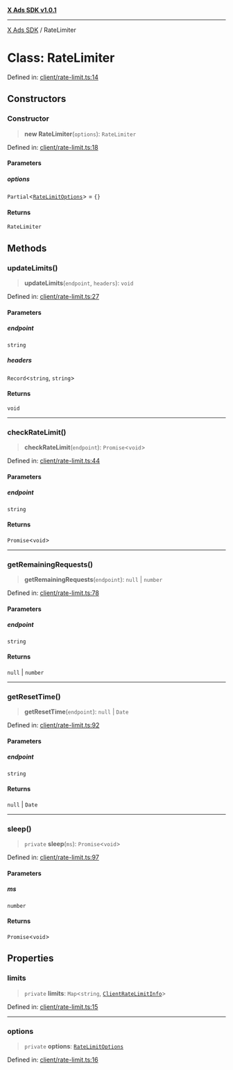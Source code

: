 [**X Ads SDK v1.0.1**](../README.md)

***

[X Ads SDK](../globals.md) / RateLimiter

# Class: RateLimiter

Defined in: [client/rate-limit.ts:14](https://github.com/kage1020/x-ads-sdk/blob/main/src/client/rate-limit.ts#L14)

## Constructors

### Constructor

> **new RateLimiter**(`options`): `RateLimiter`

Defined in: [client/rate-limit.ts:18](https://github.com/kage1020/x-ads-sdk/blob/main/src/client/rate-limit.ts#L18)

#### Parameters

##### options

`Partial`\<[`RateLimitOptions`](../interfaces/RateLimitOptions.md)\> = `{}`

#### Returns

`RateLimiter`

## Methods

### updateLimits()

> **updateLimits**(`endpoint`, `headers`): `void`

Defined in: [client/rate-limit.ts:27](https://github.com/kage1020/x-ads-sdk/blob/main/src/client/rate-limit.ts#L27)

#### Parameters

##### endpoint

`string`

##### headers

`Record`\<`string`, `string`\>

#### Returns

`void`

***

### checkRateLimit()

> **checkRateLimit**(`endpoint`): `Promise`\<`void`\>

Defined in: [client/rate-limit.ts:44](https://github.com/kage1020/x-ads-sdk/blob/main/src/client/rate-limit.ts#L44)

#### Parameters

##### endpoint

`string`

#### Returns

`Promise`\<`void`\>

***

### getRemainingRequests()

> **getRemainingRequests**(`endpoint`): `null` \| `number`

Defined in: [client/rate-limit.ts:78](https://github.com/kage1020/x-ads-sdk/blob/main/src/client/rate-limit.ts#L78)

#### Parameters

##### endpoint

`string`

#### Returns

`null` \| `number`

***

### getResetTime()

> **getResetTime**(`endpoint`): `null` \| `Date`

Defined in: [client/rate-limit.ts:92](https://github.com/kage1020/x-ads-sdk/blob/main/src/client/rate-limit.ts#L92)

#### Parameters

##### endpoint

`string`

#### Returns

`null` \| `Date`

***

### sleep()

> `private` **sleep**(`ms`): `Promise`\<`void`\>

Defined in: [client/rate-limit.ts:97](https://github.com/kage1020/x-ads-sdk/blob/main/src/client/rate-limit.ts#L97)

#### Parameters

##### ms

`number`

#### Returns

`Promise`\<`void`\>

## Properties

### limits

> `private` **limits**: `Map`\<`string`, [`ClientRateLimitInfo`](../interfaces/ClientRateLimitInfo.md)\>

Defined in: [client/rate-limit.ts:15](https://github.com/kage1020/x-ads-sdk/blob/main/src/client/rate-limit.ts#L15)

***

### options

> `private` **options**: [`RateLimitOptions`](../interfaces/RateLimitOptions.md)

Defined in: [client/rate-limit.ts:16](https://github.com/kage1020/x-ads-sdk/blob/main/src/client/rate-limit.ts#L16)
